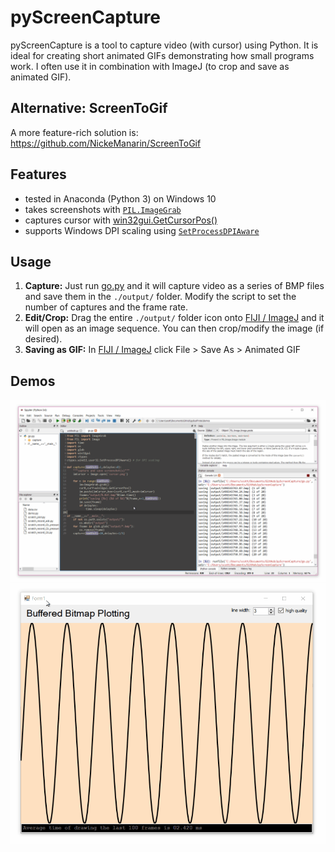 # pyScreenCapture
pyScreenCapture is a tool to capture video (with cursor) using Python. It is ideal for creating short animated GIFs demonstrating how small programs work. I often use it in combination with ImageJ (to crop and save as animated GIF).

## Alternative: ScreenToGif
A more feature-rich solution is:
https://github.com/NickeManarin/ScreenToGif

## Features
* tested in Anaconda (Python 3) on Windows 10
* takes screenshots with [`PIL.ImageGrab`](http://effbot.org/imagingbook/imagegrab.htm)
* captures cursor with [win32gui.GetCursorPos()](https://msdn.microsoft.com/en-us/library/ms648390(VS.85).aspx)
* supports Windows DPI scaling using [`SetProcessDPIAware`](http://programtalk.com/python-examples/ctypes.windll.user32.SetProcessDPIAware/)

## Usage
1. **Capture:** Just run [go.py](go.py) and it will capture video as a series of BMP files and save them in the `./output/` folder. Modify the script to set the number of captures and the frame rate. 
2. **Edit/Crop:** Drag the entire `./output/` folder icon onto [FIJI / ImageJ](http://fiji.sc/) and it will open as an image sequence. You can then crop/modify the image (if desired). 
3. **Saving as GIF:** In [FIJI / ImageJ](http://fiji.sc/) click File > Save As > Animated GIF

## Demos
![](demo.gif)
![](demo2.gif)
